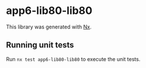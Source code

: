 # app6-lib80-lib80

This library was generated with [Nx](https://nx.dev).

## Running unit tests

Run `nx test app6-lib80-lib80` to execute the unit tests.
